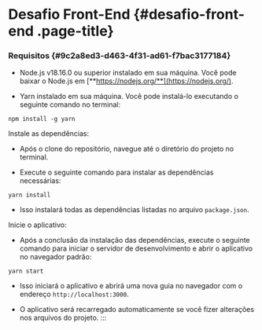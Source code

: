<div>

# Desafio Front-End {#desafio-front-end .page-title}

</div>


### Requisitos {#9c2a8ed3-d463-4f31-ad61-f7bac3177184}

-   Node.js v18.16.0 ou superior instalado em sua máquina. Você pode
    baixar o Node.js em [**https://nodejs.org/**](https://nodejs.org/).

-   Yarn instalado em sua máquina. Você pode instalá-lo executando o
    seguinte comando no terminal:

``` {#2786cfcd-3d86-4cf8-9227-399ba9e922e6 .code}
npm install -g yarn
```

Instale as dependências:

-   Após o clone do repositório, navegue até o diretório do projeto no
    terminal.

-   Execute o seguinte comando para instalar as dependências
    necessárias:

``` {#ac0c72d0-b033-46be-abfa-b6e0ae3f3811 .code}
yarn install
```

-   Isso instalará todas as dependências listadas no arquivo
    `package.json`.

Inicie o aplicativo:

-   Após a conclusão da instalação das dependências, execute o seguinte
    comando para iniciar o servidor de desenvolvimento e abrir o
    aplicativo no navegador padrão:

``` {#e69809b9-489b-4800-ae87-e41c045547b8 .code}
yarn start
```

-   Isso iniciará o aplicativo e abrirá uma nova guia no navegador com o
    endereço `http://localhost:3000`.

-   O aplicativo será recarregado automaticamente se você fizer
    alterações nos arquivos do projeto.
:::
